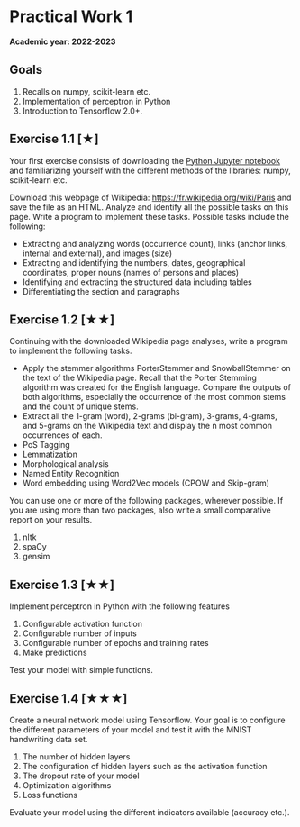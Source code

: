 # Practical Work 1 

**Academic year: 2022-2023**

## Goals
1.  Recalls on numpy, scikit-learn etc.
2.  Implementation of perceptron in Python
3.  Introduction to Tensorflow 2.0+.

## Exercise 1.1 [★]
Your first exercise consists of downloading the [Python Jupyter notebook](./practical1.ipynb) and familiarizing yourself with the different methods of the libraries: numpy, scikit-learn etc. 

Download this webpage of Wikipedia: https://fr.wikipedia.org/wiki/Paris and save the file as an HTML. Analyze and identify all the possible tasks on this page. Write a program to implement these tasks. Possible tasks include the following:
- Extracting and analyzing words (occurrence count), links (anchor links, internal and external), and images (size)
- Extracting and identifying the numbers, dates, geographical coordinates, proper nouns (names of persons and places)
- Identifying and extracting the structured data including tables
- Differentiating the section and paragraphs

## Exercise 1.2 [★★]
Continuing with the downloaded Wikipedia page analyses, write a program to implement the following tasks.
-	Apply the stemmer algorithms PorterStemmer and SnowballStemmer on the text of the Wikipedia page. Recall that the Porter Stemming algorithm was created for the English language. Compare the outputs of both algorithms, especially the occurrence of the most common stems and the count of unique stems. 
-	Extract all the 1-gram (word), 2-grams (bi-gram), 3-grams, 4-grams, and 5-grams on the Wikipedia text and display the n most common occurrences of each. 
-  PoS Tagging
-  Lemmatization
-  Morphological analysis
-  Named Entity Recognition
-  Word embedding using Word2Vec models (CPOW and Skip-gram)

You can use one or more of the following packages, wherever possible. If
you are using more than two packages, also write a small comparative
report on your results.

1.  nltk
2.  spaCy
3.  gensim

## Exercise 1.3 [★★]
Implement perceptron in Python with the following features
1. Configurable activation function
2. Configurable number of inputs 
3. Configurable number of epochs and training rates
4. Make predictions

Test your model with simple functions.

## Exercise 1.4 [★★★]
Create a neural network model using Tensorflow. Your goal is to configure the different parameters of your model and test it with the MNIST handwriting data set.
1. The number of hidden layers
2. The configuration of hidden layers such as the activation function
3. The dropout rate of your model
4. Optimization algorithms
5. Loss functions

Evaluate your model using the different indicators available (accuracy etc.).

